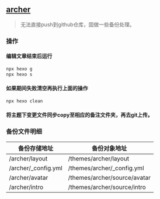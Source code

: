 ## [archer](https://github.com/fi3ework/hexo-theme-archer)

> 无法直接push到github仓库，固做一些备份处理。

### 操作

#### 编辑文章结束后运行

```js
npx hexo g
npx hexo s
```
#### 如果期间失败清空再执行上面的操作

```js
npx hexo clean
```
#### 将主题下变更文件同步copy至相应的备注文件夹，再去git上传。

### 备份文件明细

|  备份存储地址  | 备份对象地址  |
|  ----  | ----  |
| /archer/layout  | /themes/archer/layout |
| /archer/_config.yml  | /themes/archer/_config.yml |
| /archer/avatar  | /themes/archer/source/avatar |
| /archer/intro  | /themes/archer/source/intro |

